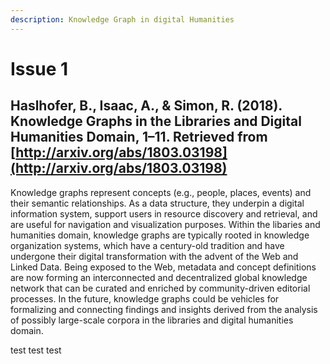 ```yaml
---
description: Knowledge Graph in digital Humanities
---
```


# Issue 1

## Haslhofer, B., Isaac, A., & Simon, R. \(2018\). Knowledge Graphs in the Libraries and Digital Humanities Domain, 1–11. Retrieved from [http://arxiv.org/abs/1803.03198](http://arxiv.org/abs/1803.03198)

Knowledge graphs represent concepts \(e.g., people, places, events\) and their semantic relationships. As a data structure, they underpin a digital information system, support users in resource discovery and retrieval, and are useful for navigation and visualization purposes. Within the libaries and humanities domain, knowledge graphs are typically rooted in knowledge organization systems, which have a century-old tradition and have undergone their digital transformation with the advent of the Web and Linked Data. Being exposed to the Web, metadata and concept definitions are now forming an interconnected and decentralized global knowledge network that can be curated and enriched by community-driven editorial processes. In the future, knowledge graphs could be vehicles for formalizing and connecting findings and insights derived from the analysis of possibly large-scale corpora in the libraries and digital humanities domain.

test test test

